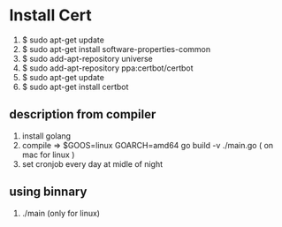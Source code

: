 # Install Cert

1.  $ sudo apt-get update
2.  $ sudo apt-get install software-properties-common
3.  $ sudo add-apt-repository universe
4.  $ sudo add-apt-repository ppa:certbot/certbot
5.  $ sudo apt-get update
6.  $ sudo apt-get install certbot

## description from compiler

1.  install golang
2.  compile => $GOOS=linux GOARCH=amd64 go build -v ./main.go ( on mac for linux )
3.  set cronjob every day at midle of night

## using binnary

1.  ./main (only for linux)


